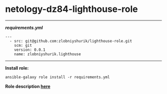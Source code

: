 # netology-dz84-lighthouse-role
---
***requirements.yml***
```
---
  - src: git@github.com:zlobniyshurik/lighthouse-role.git
    scm: git
    version: 0.0.1
    name: zlobniyshurik.lighthouse
```

---

**Install role:**  
```
ansible-galaxy role install -r requirements.yml
```

**Role description [here](./lighthouse/README.md)**
